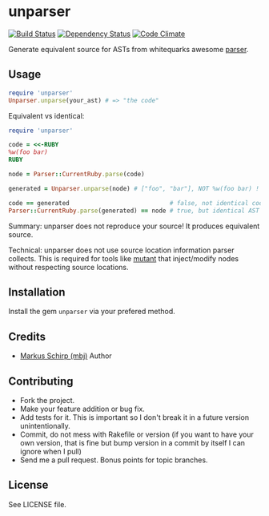 unparser
========

[![Build Status](https://secure.travis-ci.org/mbj/unparser.png?branch=master)](http://travis-ci.org/mbj/unparser)
[![Dependency Status](https://gemnasium.com/mbj/unparser.png)](https://gemnasium.com/mbj/unparser)
[![Code Climate](https://codeclimate.com/github/mbj/unparser.png)](https://codeclimate.com/github/mbj/unparser)

Generate equivalent source for ASTs from whitequarks awesome [parser](https://github.com/whitequark/parser).

Usage
-----

```ruby
require 'unparser'
Unparser.unparse(your_ast) # => "the code"
```

Equivalent vs identical:

```ruby
require 'unparser'

code = <<-RUBY
%w(foo bar)
RUBY

node = Parser::CurrentRuby.parse(code)

generated = Unparser.unparse(node) # ["foo", "bar"], NOT %w(foo bar) !

code == generated                            # false, not identical code
Parser::CurrentRuby.parse(generated) == node # true, but identical AST
```

Summary: unparser does not reproduce your source! It produces equivalent source.

Technical: unparser does not use source location information parser collects.
This is required for tools like [mutant](https://github.com/mbj/mutant) that inject/modify nodes
without respecting source locations.

Installation
------------

Install the gem `unparser` via your prefered method.

Credits
-------

* [Markus Schirp (mbj)](https://github.com/mbj) Author

Contributing
-------------

* Fork the project.
* Make your feature addition or bug fix.
* Add tests for it. This is important so I don't break it in a
  future version unintentionally.
* Commit, do not mess with Rakefile or version
  (if you want to have your own version, that is fine but bump version in a commit by itself I can ignore when I pull)
* Send me a pull request. Bonus points for topic branches.

License
-------

See LICENSE file.

